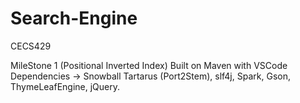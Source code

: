 # Search-Engine
CECS429

MileStone 1 (Positional Inverted Index)
  Built on Maven with VSCode
  Dependencies -> Snowball Tartarus (Port2Stem), slf4j, Spark, Gson, ThymeLeafEngine, jQuery.
